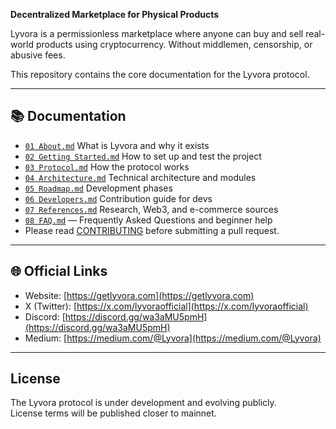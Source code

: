 

**Decentralized Marketplace for Physical Products**

Lyvora is a permissionless marketplace where anyone can buy and sell real-world products using cryptocurrency. Without middlemen, censorship, or abusive fees.

This repository contains the core documentation for the Lyvora protocol.

---

## 📚 Documentation
- [`01 About.md`](01%20About.md)  What is Lyvora and why it exists  
- [`02 Getting Started.md`](02%20Getting%20Started.md)  How to set up and test the project  
- [`03 Protocol.md`](03%20Protocol.md)  How the protocol works  
- [`04 Architecture.md`](04%20Architecture.md)  Technical architecture and modules  
- [`05 Roadmap.md`](05%20Roadmap.md)  Development phases  
- [`06 Developers.md`](06%20Developers.md)  Contribution guide for devs  
- [`07 References.md`](07%20References.md)  Research, Web3, and e-commerce sources  
- [`08 FAQ.md`](08%20FAQ.md) — Frequently Asked Questions and beginner help
- Please read [CONTRIBUTING](./CONTRIBUTING.md) before submitting a pull request.


---

## 🌐 Official Links

- Website: [https://getlyvora.com](https://getlyvora.com)  
- X (Twitter): [https://x.com/lyvoraofficial](https://x.com/lyvoraofficial)  
- Discord: [https://discord.gg/wa3aMU5pmH](https://discord.gg/wa3aMU5pmH)  
- Medium: [https://medium.com/@Lyvora](https://medium.com/@Lyvora)

---

## License

The Lyvora protocol is under development and evolving publicly.  
License terms will be published closer to mainnet.






